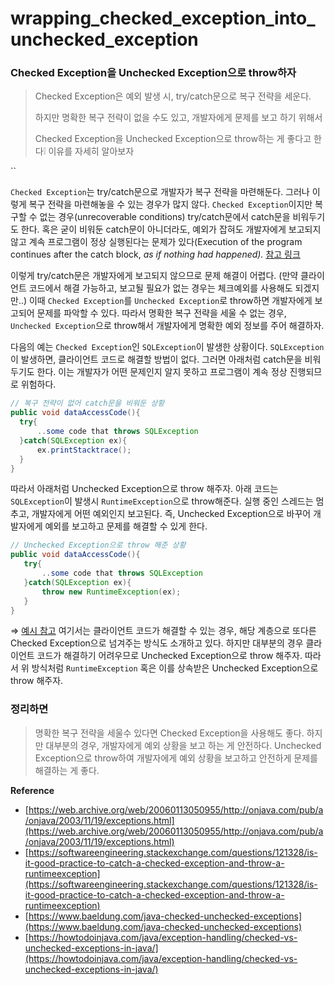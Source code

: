 # wrapping\_checked\_exception\_into\_unchecked\_exception

### Checked Exception을 Unchecked Exception으로 throw하자

> Checked Exception은 예외 발생 시, try/catch문으로 복구 전략을 세운다.
>
> 하지만 명확한 복구 전략이 없을 수도 있고, 개발자에게 문제를 보고 하기 위해서
>
> Checked Exception을 Unchecked Exception으로 throw하는 게 좋다고 한다❕ 이유를 자세히 알아보자

``

`Checked Exception`는 try/catch문으로 개발자가 복구 전략을 마련해둔다. 그러나 이렇게 복구 전략을 마련해놓을 수 있는 경우가 많지 않다. `Checked Exception`이지만 복구할 수 없는 경우(unrecoverable conditions) try/catch문에서 catch문을 비워두기도 한다. 혹은 굳이 비워둔 catch문이 아니더라도, 예외가 잡혀도 개발자에게 보고되지 않고 계속 프로그램이 정상 실행된다는 문제가 있다(Execution of the program continues after the catch block, _as if nothing had happened)._ [참고 링크](https://web.archive.org/web/20060113050955/http://onjava.com/pub/a/onjava/2003/11/19/exceptions.html)

이렇게 try/catch문은 개발자에게 보고되지 않으므로 문제 해결이 어렵다. (만약 클라이언트 코드에서 해결 가능하고, 보고될 필요가 없는 경우는 체크예외를 사용해도 되겠지만..) 이때 `Checked Exception`를 `Unchecked Exception`로 throw하면 개발자에게 보고되어 문제를 파악할 수 있다. 따라서 명확한 복구 전략을 세울 수 없는 경우, `Unchecked Exception`으로 throw해서 개발자에게 명확한 예외 정보를 주어 해결하자.



다음의 예는 `Checked Exception`인 `SQLException`이 발생한 상황이다. `SQLException`이 발생하면, 클라이언트 코드로 해결할 방법이 없다. 그러면 아래처럼 catch문을 비워두기도 한다. 이는 개발자가 어떤 문제인지 알지 못하고 프로그램이 계속 정상 진행되므로 위험하다.

```java
// 복구 전략이 없어 catch문을 비워둔 상황
public void dataAccessCode(){
  try{
      ..some code that throws SQLException
  }catch(SQLException ex){
      ex.printStacktrace();
  }
}
```



따라서 아래처럼 Unchecked Exception으로 throw 해주자. 아래 코드는 `SQLException`이 발생시 `RuntimeException`으로 throw해준다. 실행 중인 스레드는 멈추고, 개발자에게 어떤 예외인지 보고된다. 즉, Unchecked Exception으로 바꾸어 개발자에게 예외를 보고하고 문제를 해결할 수 있게 한다.

```java
// Unchecked Exception으로 throw 해준 상황
public void dataAccessCode(){
   try{
       ..some code that throws SQLException
   }catch(SQLException ex){
       throw new RuntimeException(ex);
   }
}
```

⇒ [예시 참고](https://web.archive.org/web/20060113050955/http://onjava.com/pub/a/onjava/2003/11/19/exceptions.html) 여기서는 클라이언트 코드가 해결할 수 있는 경우, 해당 계층으로 또다른 Checked Exception으로 넘겨주는 방식도 소개하고 있다. 하지만 대부분의 경우 클라이언트 코드가 해결하기 어려우므로 Unchecked Exception으로 throw 해주자. 따라서 위 방식처럼 `RuntimeException` 혹은 이를 상속받은 Unchecked Exception으로 throw 해주자.



### 정리하면

> 명확한 복구 전략을 세울수 있다면 Checked Exception을 사용해도 좋다. 하지만 대부분의 경우, 개발자에게 예외 상황을 보고 하는 게 안전하다. Unchecked Exception으로 throw하여 개발자에게 예외 상황을 보고하고 안전하게 문제를 해결하는 게 좋다.

**Reference**

* [https://web.archive.org/web/20060113050955/http://onjava.com/pub/a/onjava/2003/11/19/exceptions.html](https://web.archive.org/web/20060113050955/http://onjava.com/pub/a/onjava/2003/11/19/exceptions.html)
* [https://softwareengineering.stackexchange.com/questions/121328/is-it-good-practice-to-catch-a-checked-exception-and-throw-a-runtimeexception](https://softwareengineering.stackexchange.com/questions/121328/is-it-good-practice-to-catch-a-checked-exception-and-throw-a-runtimeexception)
* [https://www.baeldung.com/java-checked-unchecked-exceptions](https://www.baeldung.com/java-checked-unchecked-exceptions)
* [https://howtodoinjava.com/java/exception-handling/checked-vs-unchecked-exceptions-in-java/](https://howtodoinjava.com/java/exception-handling/checked-vs-unchecked-exceptions-in-java/)
